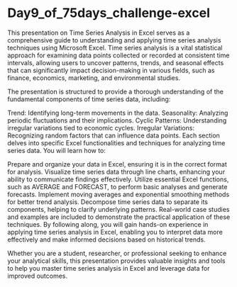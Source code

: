 # Day9_of_75days_challenge-excel
This presentation on Time Series Analysis in Excel serves as a comprehensive guide to understanding and applying time series analysis techniques using Microsoft Excel. Time series analysis is a vital statistical approach for examining data points collected or recorded at consistent time intervals, allowing users to uncover patterns, trends, and seasonal effects that can significantly impact decision-making in various fields, such as finance, economics, marketing, and environmental studies.

The presentation is structured to provide a thorough understanding of the fundamental components of time series data, including:

Trend: Identifying long-term movements in the data.
Seasonality: Analyzing periodic fluctuations and their implications.
Cyclic Patterns: Understanding irregular variations tied to economic cycles.
Irregular Variations: Recognizing random factors that can influence data points.
Each section delves into specific Excel functionalities and techniques for analyzing time series data. You will learn how to:

Prepare and organize your data in Excel, ensuring it is in the correct format for analysis.
Visualize time series data through line charts, enhancing your ability to communicate findings effectively.
Utilize essential Excel functions, such as AVERAGE and FORECAST, to perform basic analyses and generate forecasts.
Implement moving averages and exponential smoothing methods for better trend analysis.
Decompose time series data to separate its components, helping to clarify underlying patterns.
Real-world case studies and examples are included to demonstrate the practical application of these techniques. By following along, you will gain hands-on experience in applying time series analysis in Excel, enabling you to interpret data more effectively and make informed decisions based on historical trends.

Whether you are a student, researcher, or professional seeking to enhance your analytical skills, this presentation provides valuable insights and tools to help you master time series analysis in Excel and leverage data for improved outcomes.
